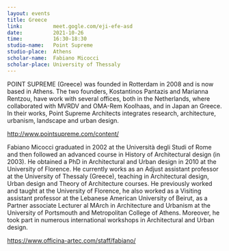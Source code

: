 ```yaml
---
layout: events
title: Greece
link:          meet.gogle.com/eji-efe-asd
date:          2021-10-26
time:          16:30-18:30
studio-name:   Point Supreme
studio-place:  Athens
scholar-name:  Fabiano Micocci
scholar-place: University of Thessaly
---
```



POINT SUPREME (Greece) was founded in Rotterdam in 2008 and is now based in Athens. The two founders, Kostantinos Pantazis and Marianna Rentzou, have work with several offices, both in the Netherlands, where collaborated with MVRDV and OMA-Rem Koolhaas, and in Japan an Greece. In their works, Point Supreme Architects integrates research, architecture, urbanism, landscape and urban design.

http://www.pointsupreme.com/content/


Fabiano Micocci graduated in 2002 at the Università degli Studi of Rome and then followed an advanced course in History of Architectural design (in 2003). He obtained a PhD in Architectural and Urban design in 2010 at the University of Florence. He currently works as an Adjust assistant professor at the University of Thessaly (Greece), teaching in Architectural design, Urban design and Theory of Architecture courses. He previously worked and taught at the University of Florence, he also worked as a Visiting assistant professor at the Lebanese American University of Beirut, as a Partner associate Lecturer al MArch in Architecture and Urbanism at the University of Portsmouth and Metropolitan College of Athens. Moreover, he took part in numerous international workshops in Architectural and Urban design.

https://www.officina-artec.com/staff/fabiano/
